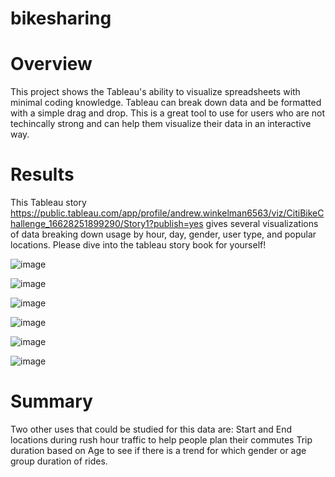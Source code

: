 # bikesharing

 # Overview
This project shows the Tableau's ability to visualize spreadsheets with minimal coding knowledge.  Tableau can break down data and be formatted with a simple drag and drop.  This is a great tool to use for users who are not techincally strong and can help them visualize their data in an interactive way.

# Results
This Tableau story https://public.tableau.com/app/profile/andrew.winkelman6563/viz/CitiBikeChallenge_16628251899290/Story1?publish=yes gives several visualizations of data breaking down usage by hour, day, gender, user type, and popular locations. Please dive into the tableau story book for yourself!

![image](https://user-images.githubusercontent.com/107078763/190287155-695052b8-984a-45d1-9ab1-7fdf0abe66ec.png)

![image](https://user-images.githubusercontent.com/107078763/190287216-3e820721-0188-4d37-abd8-6e20c18da894.png)

![image](https://user-images.githubusercontent.com/107078763/190287264-b698ee95-857f-4271-a942-75eb81ac3711.png)

![image](https://user-images.githubusercontent.com/107078763/190287325-0ce84e05-babd-4069-a031-362469aeac8a.png)

![image](https://user-images.githubusercontent.com/107078763/190287352-2210377d-8d10-4fba-bb0a-0043981a5d52.png)

![image](https://user-images.githubusercontent.com/107078763/190287388-d5388981-52cf-4eab-af5b-eaf4c7f7a5e2.png)










# Summary
Two other uses that could be studied for this data are:
Start and End locations during rush hour traffic to help people plan their commutes
Trip duration based on Age to see if there is a trend for which gender or age group duration of rides.
